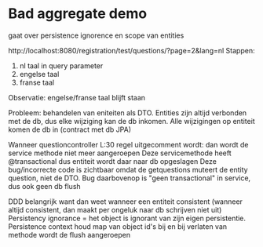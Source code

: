 # Bad aggregate demo
gaat over persistence ignorence en scope van entities

http://localhost:8080/registration/test/questions/?page=2&lang=nl
Stappen:
1) nl taal in query parameter
2) engelse taal
3) franse taal

Observatie: engelse/franse taal blijft staan

Probleem: behandelen van eniteiten als DTO. Entities zijn altijd verbonden met de db, dus elke wijziging kan de db inkomen.
Alle wijzigingen op entiteit  komen de db in (contract met db JPA)

Wanneer questioncontroller L:30 regel uitgecomment wordt: dan wordt de service methode niet meer aangeroepen
Deze servicemethode heeft @transactional dus entiteit wordt daar naar db opgeslagen
Deze bug/incorrecte code is zichtbaar omdat de getquestions muteert de entity question, niet de DTO.
Bug daarbovenop is "geen transactional" in service, dus ook geen db flush

DDD belangrijk want dan weet wanneer een entiteit consistent (wanneer altijd consistent, dan maakt per ongeluk naar db schrijven niet uit)
Persistency ignorance = het object is ignorant van zijn eigen persistentie. Persistence context houd map van object id's bij en bij verlaten van methode wordt de flush aangeroepen
